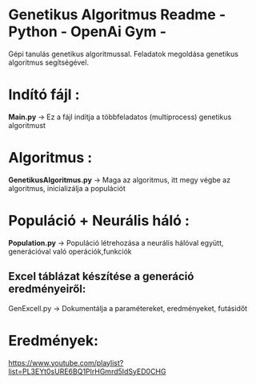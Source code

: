 # Genetikus Algoritmus Readme - Python - OpenAi Gym - 

Gépi tanulás genetikus algoritmussal.
Feladatok megoldása genetikus algoritmus segítségével.

# Indító fájl :
**Main.py** -> Ez a fájl indítja a többfeladatos (multiprocess) genetikus algoritmust 
# Algoritmus :
**GenetikusAlgoritmus.py** -> Maga az algoritmus, itt megy végbe az algoritmus, inicializálja a populációt
# Populáció + Neurális háló :
**Population.py** -> Populáció létrehozása a neurális hálóval együtt, generációval való operációk,funkciók

## Excel táblázat készítése a generáció eredményeiről:
GenExcell.py -> Dokumentálja a paramétereket, eredményeket, futásidőt

# Eredmények:
https://www.youtube.com/playlist?list=PL3EYt0sURE6BQ1PIrHGmrd5IdSyED0CHG
